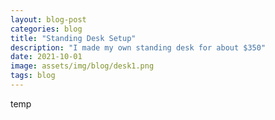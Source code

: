 ```yaml
---
layout: blog-post
categories: blog
title: "Standing Desk Setup"
description: "I made my own standing desk for about $350"
date: 2021-10-01
image: assets/img/blog/desk1.png
tags: blog
---
```


temp



